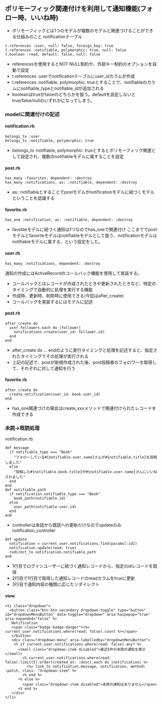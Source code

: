 ## ポリモーフィック関連付けを利用して通知機能(フォロー時、いいね時)
- ポリモーフィックとは1つのモデルが複数のモデルと関連づけることができる仕組みのこと
notificationテーブル
```
t.references :user, null: false, foreign_key: true
t.references :notifiable, polymorphic: true, null: false
t.boolean :read, default: false, null: false
```
- referencesを使用するとNOT NULL制約や、外部キー制約のオプションを自動で設定
- t.references :userでnotificationテーブルにuser_idカラムが作成
- t.references :notifiable, polymorphic: trueとすることで、notifiableのカラムにnotifiable_typeとnotifiable_idが追加される
- booleanはtrueかfalseのどちらかを扱う。defaultを設定しないとtrue/false/nullのいずれかになってしまう。
### modelに関連付けの記述
#### notification.rb
```
belongs_to :user
belongs_to :notifiable, polymorphic: true
```
- belongs_to :notifiable, polymorphic: trueとするとポリモーフィック関連として設定され、複数のnotifiableモデルに属することを設定
#### post.rb
```
has_many :favorites, dependent: :destroy
has_many :notifications, as: :notifiable, dependent: :destroy
```
- as: :notifiableとすることでpostモデルがnotificationモデルに紐づくモデルということを認識する
#### favorite.rb
```
has_one :notification, as: :notifiable, dependent: :destroy
```
- favotiteモデルに紐づく通知は1つなのでhas_oneで関連付け
ここまででpostモデルとfavoriteモデルはnotifiableモデルとして扱う、notificationモデルはnotifiableモデルに属する、という設定をした。
#### user.rb
```
has_many :notifications, dependent: :destroy
```
通知の作成にはActiveRecordのコールバック機能を使用して実装する。
- コールバックとはレコードが作成されたときや更新されたときなど、特定のタイミングで自動的に処理を実行する機能
- 作成時、更新時、削除時に使用できる(今回はafter_create)
- コールバックを実装するにはモデルに記述
#### post.rb
```
after_create do
  user.followers.each do |follower|
    notifications.create(user_id: follower.id)
  end
end
```
- after_create do ... endのように実行タイミングと処理を記述すると、指定されたタイミングでその処理が実行される
- 上記の記述で、postが新規作成された後、post投稿者のフォロワーを取得して、それぞれに対して通知を行う
#### favorite.rb
```
after_create do
  create_notification(user_id: book.user_id)
end
```
- has_one関連づけの場合はcreate_xxxメソッドで関連付けられたレコードを作成できる
### 未読→既読処理
notification.rb
```
def message
  if notifiable_type === "Book"
    "フォローしている#{notifiable.user.name}さんが#{notifiable.title}を投稿しました"
  else
    "投稿した#{notifiable.book.title}が#{notifiable.user.name}さんにいいねされました"
  end
end
def notifiable_path
  if notification.notifiable_type === "Book"
    book_path(notifiable.id)
  else
    user_path(notifiable.user.id)
  end
end
```
- controllerは未読から既読への更新だけなのでupdateのみ
notification_controller
```
def update
  notification = current_user.notifications.find(params[:id])
  notification.update(read: true)
  redirect_to notification.notifiable_path
end
```
- 1行目でログインユーザーに紐づく通知レコードから、指定のidレコードを取得
- 2行目で1行目で取得した通知レコードのreadカラムをtrueに更新
- 3行目で通知内容の種類に応じたリダイレクト
#### view
```
<li class="dropdown">
  <button class="btn btn secondary dropdown-toggle" type="button" id="dropdownMenuButton" data-toggle="dropdown" aria-haspopup="true" aria-expanded="false" %>
   Notification
   <span class="badge badge-danger"><%= current_user.notifications.where(read: false).count %></span>
   </button>
   <div class="dropdown-menu" aria-labelledby="dropdownMenuButton">
    <% if current_user.notifications.where(read: false).any? %>
      <small class="dropdown-item disabled">直近5件の未読の通知を表示</small>
        <% current_user.notifications.where(read: false).limit(5).order(created_at: :desc).each do |notification| %>
          <%= link_to notification.message, notification, method: :patch, class: "dropdown-item" %>
        <% end %>
      <% else %>
        <span class="dropdown-item disabled">未読の通知はありません</span>
      <% end %>
   </div>
</li>
```